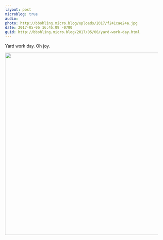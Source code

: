 ```yaml
---
layout: post
microblog: true
audio: 
photo: http://bbohling.micro.blog/uploads/2017/f241cae24a.jpg
date: 2017-05-06 16:46:09 -0700
guid: http://bbohling.micro.blog/2017/05/06/yard-work-day.html
---
```

Yard work day. Oh joy.

<img src="http://bbohling.micro.blog/uploads/2017/f241cae24a.jpg" width="600" height="600" style="height: auto" />

